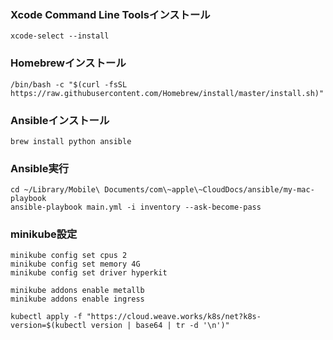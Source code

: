 ###  Xcode Command Line Toolsインストール
```
xcode-select --install
```

### Homebrewインストール
```
/bin/bash -c "$(curl -fsSL https://raw.githubusercontent.com/Homebrew/install/master/install.sh)"
```

### Ansibleインストール
```
brew install python ansible
```

### Ansible実行
```
cd ~/Library/Mobile\ Documents/com\~apple\~CloudDocs/ansible/my-mac-playbook
ansible-playbook main.yml -i inventory --ask-become-pass
```

### minikube設定
```
minikube config set cpus 2
minikube config set memory 4G
minikube config set driver hyperkit

minikube addons enable metallb
minikube addons enable ingress

kubectl apply -f "https://cloud.weave.works/k8s/net?k8s-version=$(kubectl version | base64 | tr -d '\n')"
```
